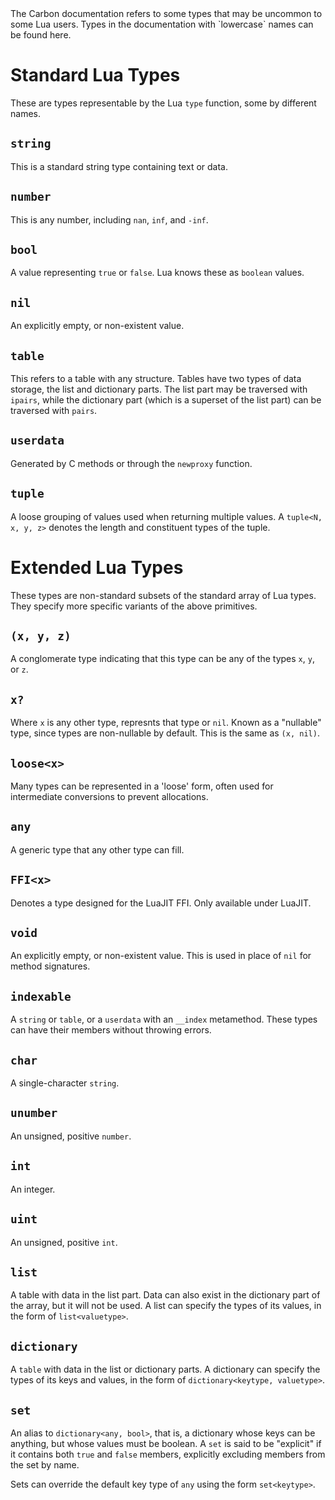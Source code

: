 <link rel="stylesheet" href="../style.css" type="text/css" />
The Carbon documentation refers to some types that may be uncommon to some Lua users. Types in the documentation with `lowercase` names can be found here.

# Standard Lua Types
These are types representable by the Lua `type` function, some by different names.

## `string`
This is a standard string type containing text or data.

## `number`
This is any number, including `nan`, `inf`, and `-inf`.

## `bool`
A value representing `true` or `false`. Lua knows these as `boolean` values.

## `nil`
An explicitly empty, or non-existent value.

## `table`
This refers to a table with any structure. Tables have two types of data storage, the list and dictionary parts. The list part may be traversed with `ipairs`, while the dictionary part (which is a superset of the list part) can be traversed with `pairs`.

## `userdata`
Generated by C methods or through the `newproxy` function.

## `tuple`
A loose grouping of values used when returning multiple values. A `tuple<N, x, y, z>` denotes the length and constituent types of the tuple.

# Extended Lua Types
These types are non-standard subsets of the standard array of Lua types. They specify more specific variants of the above primitives.

## `(x, y, z)`
A conglomerate type indicating that this type can be any of the types `x`, `y`, or `z`.

## `x?`
Where `x` is any other type, represnts that type or `nil`. Known as a "nullable" type, since types are non-nullable by default.
This is the same as `(x, nil)`.

## `loose<x>`
Many types can be represented in a 'loose' form, often used for intermediate conversions to prevent allocations.

## `any`
A generic type that any other type can fill.

## `FFI<x>`
Denotes a type designed for the LuaJIT FFI. Only available under LuaJIT.

## `void`
An explicitly empty, or non-existent value. This is used in place of `nil` for method signatures.

## `indexable`
A `string` or `table`, or a `userdata` with an `__index` metamethod. These types can have their members without throwing errors.

## `char`
A single-character `string`.

## `unumber`
An unsigned, positive `number`.

## `int`
An integer.

## `uint`
An unsigned, positive `int`.

## `list`
A table with data in the list part. Data can also exist in the dictionary part of the array, but it will not be used. A list can specify the types of its values, in the form of `list<valuetype>`.

## `dictionary`
A `table` with data in the list or dictionary parts. A dictionary can specify the types of its keys and values, in the form of `dictionary<keytype, valuetype>`.

## `set`
An alias to `dictionary<any, bool>`, that is, a dictionary whose keys can be anything, but whose values must be boolean. A `set` is said to be "explicit" if it contains both `true` and `false` members, explicitly excluding members from the set by name.

Sets can override the default key type of `any` using the form `set<keytype>`.